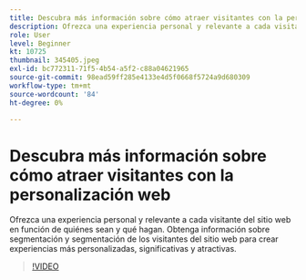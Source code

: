 ```yaml
---
title: Descubra más información sobre cómo atraer visitantes con la personalización web
description: Ofrezca una experiencia personal y relevante a cada visitante del sitio web en función de quiénes sean y qué hagan. Obtenga información sobre segmentación y segmentación de los visitantes del sitio web para crear experiencias más personalizadas, significativas y atractivas.
role: User
level: Beginner
kt: 10725
thumbnail: 345405.jpeg
exl-id: bc772311-71f5-4b54-a5f2-c88a04621965
source-git-commit: 98ead59ff285e4133e4d5f0668f5724a9d680309
workflow-type: tm+mt
source-wordcount: '84'
ht-degree: 0%

---
```


# Descubra más información sobre cómo atraer visitantes con la personalización web

Ofrezca una experiencia personal y relevante a cada visitante del sitio web en función de quiénes sean y qué hagan. Obtenga información sobre segmentación y segmentación de los visitantes del sitio web para crear experiencias más personalizadas, significativas y atractivas.

>[!VIDEO](https://video.tv.adobe.com/v/345405/?quality=12&learn=on)
